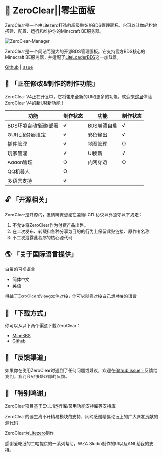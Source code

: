 # 🚀 ZeroClear||零尘面板

ZeroClear是一个由Litezero打造的超级酷炫的BDS管理面板。它可以让你轻松地搭建、配置、运行和维护你的Minecraft BE服务器。

![ZeroClear-Manager](https://socialify.git.ci/Litezero/ZeroClear-Manager/image?description=1&descriptionEditable=%E6%96%B0%E6%97%B6%E4%BB%A3BDS%E6%9C%8D%E5%8A%A1%E5%99%A8%E7%AE%A1%E7%90%86%E9%9D%A2%E6%9D%BF&font=Raleway&forks=1&issues=1&language=1&logo=https%3A%2F%2Fs1.ax1x.com%2F2022%2F11%2F11%2FzCmh0e.png&name=1&pattern=Floating%20Cogs&pulls=1&stargazers=1&theme=Light)

ZeroClear是一个简洁而强大的开源BDS管理面板。它支持官方BDS核心的Minecraft BE服务器，并适配了[LiteLoaderBDS](https://github.com/LiteLDev/LiteLoaderBDS)这一加载器。

[Github](https://github.com/Litezero) | [issue](https://github.com/Litezero/ZeroClear-manager/issues)

## 🎁 「正在修改&制作的制作功能」

ZeroClear V4正在开发中，它将带来全新的UI和更多的功能。欢迎来[这里](https://www.minebbs.com/resources/zeroclear-bds.1820/)体验ZeroClear V4的新UI&新功能！

| 功能 | 制作状态 | 功能 | 制作状态 |
| --- | --- | --- | --- |
| BDS环境自动搭建/部署 | √ | BDS崩溃自启 | √ |
| GUI化服务器设定 | √ | 彩色输出 | √ |
| 插件管理 | √ | 地图管理 | O |
| 玩家管理 | √ | UI换新 | √ |
| Addon管理 | O | 内网穿透 | O |
| QQ机器人 | O |  |  |
| 多语言支持 | √ |  |  |

## 🔓 「开源相关」

ZeroClear是开源的，但请确保您能在遵循LGPL协议以外遵守以下规定：

1. 不允许将ZeroClear作为付费产品出售。
2. 在二次发布、转载和各种分享为目的的行为上保留此贴链接、原作者名称
3. 不二次泄露此程序的核心源代码

## 🌎 「关于国际语言提供」

自带的可视语言

- 简体中文
- 英语

得益于ZeroClear的lang文件对接，你可以随意对接自己想对接的语言

## 💾 「下载方式」

你可以从以下两个渠道下载ZeroClear：

- [MineBBS](https://www.minebbs.com/resources/zeroclear-bds.1820/)
- [Github](https://github.com/Litezero/ZeroClear-manager)

## 📝 「反馈渠道」

如果你在使用ZeroClear时遇到了任何问题或建议，欢迎在[Github issue](https://github.com/Litezero/ZeroClear-manager/issues)上反馈给我们。我们会尽快处理你的反馈。

## 💖 「特别鸣谢」

ZeroClear项目基于EX_UI运行库/常用功能支持库等支持库

ZeroClear的诞生离不开精易模块的支持，同时感谢精易论坛上的广大网友贡献的源代码

ZeroClear为[Litezero](https://github.com/Litezero)制作

感谢爱吃纸的二哈提供的一系列帮助，WZA Studio制作的UI以及ANL给我的支持。
